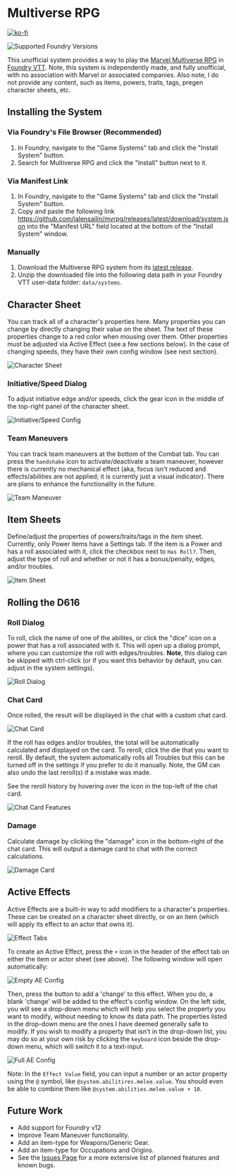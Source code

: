 # Multiverse RPG

[![ko-fi](https://ko-fi.com/img/githubbutton_sm.svg)](https://ko-fi.com/W7W3QKE3Q)

![Supported Foundry Versions](https://img.shields.io/endpoint?url=https%3A%2F%2Ffoundryshields.com%2Fversion%3Fstyle%3Dplastic%26url%3Dhttps%3A%2F%2Fraw.githubusercontent.com%2Fjalensailin%2Fmvrpg%2Fmain%2Fsystem.json)

This unofficial system provides a way to play the [Marvel Multiverse RPG](https://www.marvel.com/rpg) in [Foundry VTT](https://foundryvtt.com). Note, this system is independently made, and fully unofficial, with no association with Marvel or associated companies. Also note, I do not provide any content, such as items, powers, traits, tags, pregen character sheets, etc.

## Installing the System

### Via Foundry's File Browser (Recommended)

1. In Foundry, navigate to the "Game Systems" tab and click the "Install System" button.
2. Search for Multiverse RPG and click the "Install" button next to it.

### Via Manifest Link

1. In Foundry, navigate to the "Game Systems" tab and click the "Install System" button.
2. Copy and paste the following link <https://github.com/jalensailin/mvrpg/releases/latest/download/system.json> into the "Manifest URL" field located at the bottom of the "Install System" window.

### Manually

1. Download the Multiverse RPG system from its [latest release](https://github.com/jalensailin/mvrpg/releases/latest/download/mvrpg.zip).
2. Unzip the downloaded file into the following data path in your Foundry VTT user-data folder: `data/systems`.

## Character Sheet

You can track all of a character's properties here. Many properties you can change by directly changing their value on the sheet. The text of these properties change to a red color when mousing over them. Other properties must be adjusted via Active Effect (see a few sections below). In the case of changing speeds, they have their own config window (see next section).

![Character Sheet](./assets/readme/character-sheet.png)

### Initiative/Speed Dialog

To adjust initiative edge and/or speeds, click the gear icon in the middle of the top-right panel of the character sheet.

![Initiative/Speed Config](./assets/readme/init-speed-config.png)

### Team Maneuvers

You can track team maneuvers at the bottom of the Combat tab. You can press the `handshake` icon to activate/deactivate a team maneuver, however there is currently no mechanical effect (aka, focus isn't reduced and effects/abilities are not applied; it is currently just a visual indicator). There are plans to enhance the functionality in the future.

![Team Maneuver](./assets/readme/team-maneuver.gif)

## Item Sheets

Define/adjust the properties of powers/traits/tags in the item sheet. Currently, only Power items have a Settings tab. If the item is a Power and has a roll associated with it, click the checkbox next to `Has Roll?`. Then, adjust the type of roll and whether or not it has a bonus/penalty, edges, and/or troubles.

![Item Sheet](./assets/readme/power-sheet.png)

## Rolling the D616

### Roll Dialog

To roll, click the name of one of the abilites, or click the "dice" icon on a power that has a roll associated with it. This will open up a dialog prompt, where you can customize the roll with edges/troubles. **Note**, this dialog can be skipped with ctrl-click (or if you want this behavior by default, you can adjust in the system settings).

![Roll Dialog](./assets/readme/roll-dialog.png)

### Chat Card

Once rolled, the result will be displayed in the chat with a custom chat card.

![Chat Card](./assets/readme/chat-card.png)

If the roll has edges and/or troubles, the total will be automatically calculated and displayed on the card. To reroll, click the die that you want to reroll. By default, the system automatically rolls all Troubles but this can be turned off in the settings if you prefer to do it manually. Note, the GM can also undo the last reroll(s) if a mistake was made.

See the reroll history by hovering over the icon in the top-left of the chat card.

![Chat Card Features](./assets/readme/chat-card-features.gif)

### Damage

Calculate damage by clicking the "damage" icon in the bottom-right of the chat card. This will output a damage card to chat with the correct calculations.

![Damage Card](./assets/readme/damage-card.gif)

## Active Effects

Active Effects are a built-in way to add modifiers to a character's properties. These can be created on a character sheet directly, or on an item (which will apply its effect to an actor that owns it).

![Effect Tabs](./assets/readme/effect-tabs.png)

To create an Active Effect, press the `+` icon in the header of the effect tab on either the item or actor sheet (see above). The following window will open automatically:

![Empty AE Config](./assets/readme/empty-ae-config.png)

Then, press the button to add a 'change' to this effect. When you do, a blank 'change' will be added to the effect's config window. On the left side, you will see a drop-down menu which will help you select the property you want to modify, without needing to know its data path. The properties listed in the drop-down menu are the ones I have deemed generally safe to modify. If you wish to modify a property that isn't in the drop-down list, you may do so at your own risk by clicking the `keyboard` icon beside the drop-down menu, which will switch it to a text-input.

![Full AE Config](./assets/readme/full-ae-config.png)

Note: In the `Effect Value` field, you can input a number or an actor property using the `@` symbol, like `@system.abilitires.melee.value`. You should even be able to combine them like `@system.abilities.melee.value + 10`.

## Future Work

- Add support for Foundry v12
- Improve Team Maneuver functionality.
- Add an item-type for Weapons/Generic Gear.
- Add an item-type for Occupations and Origins.
- See the [Issues Page](https://github.com/jalensailin/mvrpg/issues) for a more extensive list of planned features and known bugs.
